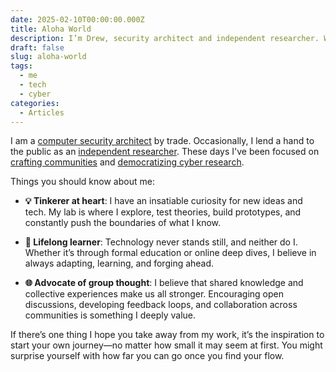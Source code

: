 ```yaml
---
date: 2025-02-10T00:00:00.000Z
title: Aloha World
description: I’m Drew, security architect and independent researcher. Welcome to my lab! This space is where I experiment, learn, reflect, and inspire others.
draft: false
slug: aloha-world
tags:
  - me
  - tech
  - cyber
categories:
  - Articles
---
```


I am a [computer security architect](/resume) by trade. Occasionally, I lend a hand to the public as an [independent researcher](https://x64.onl/author/drew). These days I've been focused on [crafting communities](https://x64.onl/community) and [democratizing cyber research](https://x64.onl/about).

Things you should know about me:

- **💡 Tinkerer at heart**: I have an insatiable curiosity for new ideas and tech. My lab is where I explore, test theories, build prototypes, and constantly push the boundaries of what I know.

- **🧠 Lifelong learner**: Technology never stands still, and neither do I. Whether it’s through formal education or online deep dives, I believe in always adapting, learning, and forging ahead.

- **🌐 Advocate of group thought**: I believe that shared knowledge and collective experiences make us all stronger. Encouraging open discussions, developing feedback loops, and collaboration across communities is something I deeply value.

If there’s one thing I hope you take away from my work, it’s the inspiration to start your own journey—no matter how small it may seem at first. You might surprise yourself with how far you can go once you find your flow.